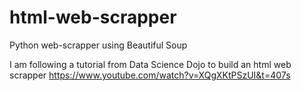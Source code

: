 # html-web-scrapper
Python web-scrapper using Beautiful Soup

I am following a tutorial from Data Science Dojo to build an html web scrapper
https://www.youtube.com/watch?v=XQgXKtPSzUI&t=407s
